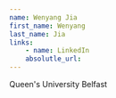 ```yaml
---
name: Wenyang Jia
first_name: Wenyang
last_name: Jia
links:
	- name: LinkedIn
	absolutle_url:
---
```

Queen's University Belfast
